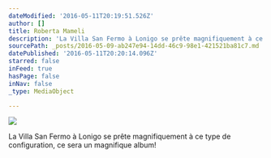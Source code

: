 ```yaml
---
dateModified: '2016-05-11T20:19:51.526Z'
author: []
title: Roberta Mameli
description: 'La Villa San Fermo à Lonigo se prête magnifiquement à ce type de configuration, ce sera un magnifique album!'
sourcePath: _posts/2016-05-09-ab247e94-14dd-46c9-98e1-421521ba81c7.md
datePublished: '2016-05-11T20:20:14.096Z'
starred: false
inFeed: true
hasPage: false
inNav: false
_type: MediaObject

---
```

![](https://the-grid-user-content.s3-us-west-2.amazonaws.com/c58d83b1-b02b-439b-b74c-634f08325921.jpg)

La Villa San Fermo à Lonigo se prête magnifiquement à ce type de configuration, ce sera un magnifique album!